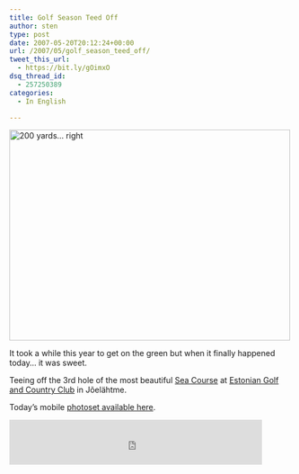 ```yaml
---
title: Golf Season Teed Off
author: sten
type: post
date: 2007-05-20T20:12:24+00:00
url: /2007/05/golf_season_teed_off/
tweet_this_url:
  - https://bit.ly/gOimxO
dsq_thread_id:
  - 257250389
categories:
  - In English

---
```

[<img src="http://farm1.static.flickr.com/225/506041876_546fea9d75.jpg" width="500" height="375" alt="200 yards... right" />][1]
  
It took a while this year to get on the green but when it finally happened today&#8230; it was sweet.
  
Teeing off the 3rd hole of the most beautiful [Sea Course][2] at [Estonian Golf and Country Club][3] in Jõelähtme.
  
Today&#8217;s mobile [photoset available here][4].

<iframe src="http://www.facebook.com/plugins/like.php?href=http%3A%2F%2Fsten.tamkivi.com%2F2007%2F05%2Fgolf_season_teed_off%2F&layout=standard&show_faces=true&width=450&action=like&colorscheme=light&height=80" scrolling="no" frameborder="0" style="border:none; overflow:hidden; width:450px; height:80px;" allowTransparency="true"></iframe>

 [1]: http://www.flickr.com/photos/seikatsu/506041876/ "Photo Sharing"
 [2]: http://www.egcc.ee/index.php?page=119&
 [3]: http://www.egcc.ee/
 [4]: http://www.flickr.com/photos/seikatsu/sets/72157600235104673/
